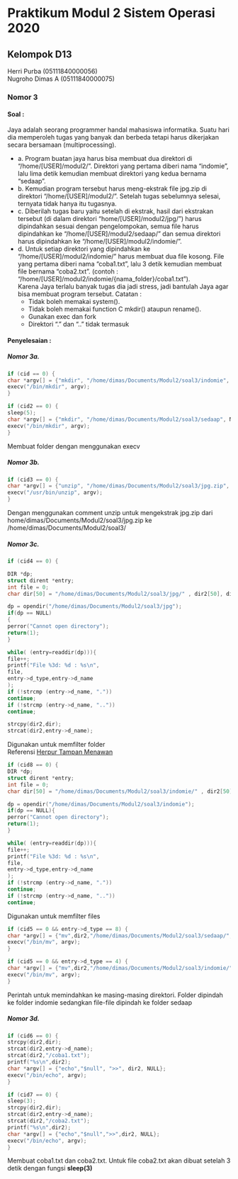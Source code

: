 # Praktikum Modul 2 Sistem Operasi 2020
## Kelompok D13
Herri Purba (05111840000056)<br/>
Nugroho Dimas A (05111840000075)


### Nomor 3
#### Soal :
Jaya adalah seorang programmer handal mahasiswa informatika. Suatu hari dia
memperoleh tugas yang banyak dan berbeda tetapi harus dikerjakan secara bersamaan
(multiprocessing).
- a. Program buatan jaya harus bisa membuat dua direktori di
“/home/[USER]/modul2/”. Direktori yang pertama diberi nama “indomie”, lalu
lima detik kemudian membuat direktori yang kedua bernama “sedaap”.
- b. Kemudian program tersebut harus meng-ekstrak file jpg.zip di direktori
“/home/[USER]/modul2/”. Setelah tugas sebelumnya selesai, ternyata tidak
hanya itu tugasnya.
- c. Diberilah tugas baru yaitu setelah di ekstrak, hasil dari ekstrakan tersebut (di
dalam direktori “home/[USER]/modul2/jpg/”) harus dipindahkan sesuai dengan
pengelompokan, semua file harus dipindahkan ke
“/home/[USER]/modul2/sedaap/” dan semua direktori harus dipindahkan ke
“/home/[USER]/modul2/indomie/”.
- d. Untuk setiap direktori yang dipindahkan ke “/home/[USER]/modul2/indomie/”
harus membuat dua file kosong. File yang pertama diberi nama “coba1.txt”, lalu
3 detik kemudian membuat file bernama “coba2.txt”.
(contoh : “/home/[USER]/modul2/indomie/{nama_folder}/coba1.txt”).</Br>
Karena Jaya terlalu banyak tugas dia jadi stress, jadi bantulah Jaya agar bisa membuat
program tersebut.
Catatan :
  - Tidak boleh memakai system().
  - Tidak boleh memakai function C mkdir() ataupun rename().
  - Gunakan exec dan fork
  - Direktori “.” dan “..” tidak termasuk
  
#### Penyelesaian :
##### Nomor 3a.<br/>
```c
if (cid == 0) {
char *argv[] = {"mkdir", "/home/dimas/Documents/Modul2/soal3/indomie", NULL};
execv("/bin/mkdir", argv);
}

if (cid2 == 0) {
sleep(5);
char *argv[] = {"mkdir", "/home/dimas/Documents/Modul2/soal3/sedaap", NULL};
execv("/bin/mkdir", argv);
}
```
Membuat folder dengan menggunakan execv 
##### Nomor 3b.<br/>
```c
if (cid3 == 0) {
char *argv[] = {"unzip", "/home/dimas/Documents/Modul2/soal3/jpg.zip", "-d", "/home/dimas/Documents/Modul2/soal3/", NULL};
execv("/usr/bin/unzip", argv);
}
``` 
Dengan menggunakan comment unzip untuk mengekstrak jpg.zip dari home/dimas/Documents/Modul2/soal3/jpg.zip ke /home/dimas/Documents/Modul2/soal3/
##### Nomor 3c.<br/>
```c
if (cid4 == 0) {

DIR *dp;
struct dirent *entry;
int file = 0;
char dir[50] = "/home/dimas/Documents/Modul2/soal3/jpg/" , dir2[50], dir3[50]="/home/dimas/Documents/Modul2/indomie/";

dp = opendir("/home/dimas/Documents/Modul2/soal3/jpg");
if(dp == NULL)
{
perror("Cannot open directory");
return(1);
}

while( (entry=readdir(dp))){
file++;
printf("File %3d: %d : %s\n",
file,
entry->d_type,entry->d_name
);
if (!strcmp (entry->d_name, "."))
continue;
if (!strcmp (entry->d_name, ".."))
continue;

strcpy(dir2,dir);
strcat(dir2,entry->d_name);
```
Digunakan untuk memfilter folder<br/>
Referensi [Herpur Tampan Menawan](https://stackoverflow.com/questions/8149569/scan-a-directory-to-find-files-in-c)

```c
if (cid8 == 0) {
DIR *dp;
struct dirent *entry;
int file = 0;
char dir[50] = "/home/dimas/Documents/Modul2/soal3/indomie/" , dir2[50];

dp = opendir("/home/dimas/Documents/Modul2/soal3/indomie");
if(dp == NULL){
perror("Cannot open directory");
return(1);
}

while( (entry=readdir(dp))){
file++;
printf("File %3d: %d : %s\n",
file,
entry->d_type,entry->d_name
);
if (!strcmp (entry->d_name, "."))
continue;
if (!strcmp (entry->d_name, ".."))
continue;
```
Digunakan untuk memfilter files

```c
if (cid5 == 0 && entry->d_type == 8) {
char *argv[] = {"mv",dir2,"/home/dimas/Documents/Modul2/soal3/sedaap/", NULL};
execv("/bin/mv", argv);
}

if (cid5 == 0 && entry->d_type == 4) {
char *argv[] = {"mv",dir2,"/home/dimas/Documents/Modul2/soal3/indomie/", NULL};
execv("/bin/mv", argv);
}
```
Perintah untuk memindahkan ke masing-masing direktori. Folder dipindah ke folder indomie sedangkan file-file dipindah ke folder sedaap

##### Nomor 3d.<br/>
```c
if (cid6 == 0) {
strcpy(dir2,dir);
strcat(dir2,entry->d_name);
strcat(dir2,"/coba1.txt");
printf("%s\n",dir2);
char *argv[] = {"echo","$null", ">>", dir2, NULL};
execv("/bin/echo", argv);
}

if (cid7 == 0) {
sleep(3);
strcpy(dir2,dir);
strcat(dir2,entry->d_name);
strcat(dir2,"/coba2.txt");
printf("%s\n",dir2);
char *argv[] = {"echo","$null",">>",dir2, NULL};
execv("/bin/echo", argv);
}
```
Membuat coba1.txt dan coba2.txt. Untuk file coba2.txt akan dibuat setelah 3 detik dengan fungsi **sleep(3)**
